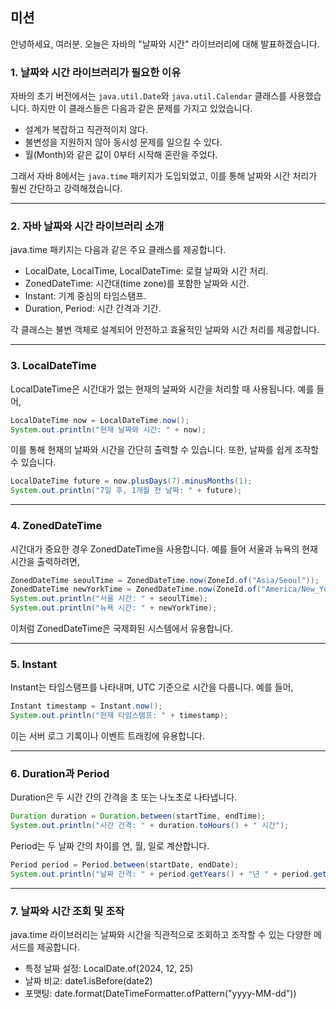 ## 미션

안녕하세요, 여러분. 오늘은 자바의 "날짜와 시간" 라이브러리에 대해 발표하겠습니다.

### 1. 날짜와 시간 라이브러리가 필요한 이유

자바의 초기 버전에서는 `java.util.Date`와 `java.util.Calendar` 클래스를 사용했습니다. 하지만 이 클래스들은 다음과 같은 문제를 가지고 있었습니다.

- 설계가 복잡하고 직관적이지 않다.
- 불변성을 지원하지 않아 동시성 문제를 일으킬 수 있다.
- 월(Month)와 같은 값이 0부터 시작해 혼란을 주었다.

그래서 자바 8에서는 `java.time` 패키지가 도입되었고, 이를 통해 날짜와 시간 처리가 훨씬 간단하고 강력해졌습니다.

---

### 2. 자바 날짜와 시간 라이브러리 소개

java.time 패키지는 다음과 같은 주요 클래스를 제공합니다.

- LocalDate, LocalTime, LocalDateTime: 로컬 날짜와 시간 처리.
- ZonedDateTime: 시간대(time zone)를 포함한 날짜와 시간.
- Instant: 기계 중심의 타임스탬프.
- Duration, Period: 시간 간격과 기간.

각 클래스는 불변 객체로 설계되어 안전하고 효율적인 날짜와 시간 처리를 제공합니다.

---

### 3. LocalDateTime

LocalDateTime은 시간대가 없는 현재의 날짜와 시간을 처리할 때 사용됩니다. 예를 들어,

```java
LocalDateTime now = LocalDateTime.now();
System.out.println("현재 날짜와 시간: " + now);
```

이를 통해 현재의 날짜와 시간을 간단히 출력할 수 있습니다. 또한, 날짜를 쉽게 조작할 수 있습니다.

```java
LocalDateTime future = now.plusDays(7).minusMonths(1);
System.out.println("7일 후, 1개월 전 날짜: " + future);
```

---

### 4. ZonedDateTime

시간대가 중요한 경우 ZonedDateTime을 사용합니다. 예를 들어 서울과 뉴욕의 현재 시간을 출력하려면,

```java
ZonedDateTime seoulTime = ZonedDateTime.now(ZoneId.of("Asia/Seoul"));
ZonedDateTime newYorkTime = ZonedDateTime.now(ZoneId.of("America/New_York"));
System.out.println("서울 시간: " + seoulTime);
System.out.println("뉴욕 시간: " + newYorkTime);
```

이처럼 ZonedDateTime은 국제화된 시스템에서 유용합니다.

---

### 5. Instant

Instant는 타임스탬프를 나타내며, UTC 기준으로 시간을 다룹니다. 예를 들어,

```java
Instant timestamp = Instant.now();
System.out.println("현재 타임스탬프: " + timestamp);
```

이는 서버 로그 기록이나 이벤트 트래킹에 유용합니다.

---

### 6. Duration과 Period

Duration은 두 시간 간의 간격을 초 또는 나노초로 나타냅니다.

```java
Duration duration = Duration.between(startTime, endTime);
System.out.println("시간 간격: " + duration.toHours() + " 시간");
```

Period는 두 날짜 간의 차이를 연, 월, 일로 계산합니다.

```java
Period period = Period.between(startDate, endDate);
System.out.println("날짜 간격: " + period.getYears() + "년 " + period.getMonths() + "월 " + period.getDays() + "일");
```

---

### 7. 날짜와 시간 조회 및 조작

java.time 라이브러리는 날짜와 시간을 직관적으로 조회하고 조작할 수 있는 다양한 메서드를 제공합니다.

- 특정 날짜 설정: LocalDate.of(2024, 12, 25)
- 날짜 비교: date1.isBefore(date2)
- 포맷팅: date.format(DateTimeFormatter.ofPattern("yyyy-MM-dd"))